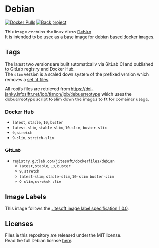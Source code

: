 # Debian

[![Docker Pulls](https://img.shields.io/docker/pulls/jitesoft/debian.svg)](https://cloud.docker.com/u/jitesoft/repository/docker/jitesoft/debian)
[![Back project](https://img.shields.io/badge/Open%20Collective-Tip%20the%20devs!-blue.svg)](https://opencollective.com/jitesoft-open-source)

This image contains the linux distro [Debian](https://www.debian.org).  
It is intended to be used as a base image for debian based docker images.

## Tags

The latest two versions are built automatically via GitLab CI and published to GitLab registry and Docker Hub.  
The `slim` version is a scaled down system of the prefixed version 
which removes a [set of files](https://github.com/debuerreotype/debuerreotype/blob/master/scripts/.slimify-excludes).  

All rootfs files are retrieved from https://doi-janky.infosiftr.net/job/tianon/job/debuerreotype which uses the debuerreotype script
to slim down the images to fit for container usage.

### Docker Hub

* `latest`, `stable`, `10`, `buster`
* `latest-slim`, `stable-slim`, `10-slim`, `buster-slim`
* `9`, `stretch`
* `9-slim`, `stretch-slim`

### GitLab

* `registry.gitlab.com/jitesoft/dockerfiles/debian`
  * `latest`, `stable`, `10`, `buster`
  * `9`, `stretch`
  * `latest-slim`, `stable-slim`, `10-slim`, `buster-slim`
  * `9-slim`, `stretch-slim`


## Image Labels

This image follows the [Jitesoft image label specification 1.0.0](https://gitlab.com/snippets/1866155).

## Licenses

Files in this repository are released under the MIT license.  
Read the full Debian license [here](https://www.debian.org/legal/licenses/).  



